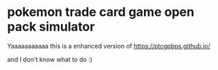 # pokemon trade card game open pack simulator

Yaaaaaaaaaaa this is a enhanced version of  https://ptcgpbps.github.io/ 

and I don't know what to do :)
